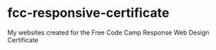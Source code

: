 # fcc-responsive-certificate
My websites created for the Free Code Camp Response Web Design Certificate
